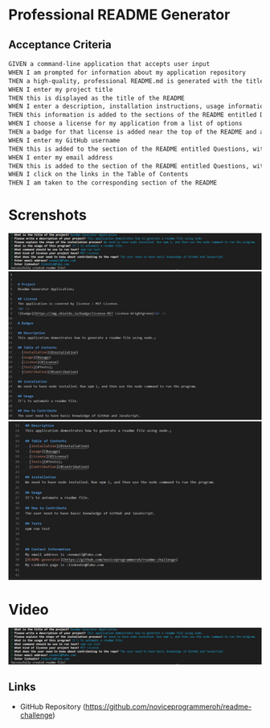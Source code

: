 # Professional README Generator


## Acceptance Criteria

```md
GIVEN a command-line application that accepts user input
WHEN I am prompted for information about my application repository
THEN a high-quality, professional README.md is generated with the title of my project and sections entitled Description, Table of Contents, Installation, Usage, License, Contributing, Tests, and Questions
WHEN I enter my project title
THEN this is displayed as the title of the README
WHEN I enter a description, installation instructions, usage information, contribution guidelines, and test instructions
THEN this information is added to the sections of the README entitled Description, Installation, Usage, Contributing, and Tests
WHEN I choose a license for my application from a list of options
THEN a badge for that license is added near the top of the README and a notice is added to the section of the README entitled License that explains which license the application is covered under
WHEN I enter my GitHub username
THEN this is added to the section of the README entitled Questions, with a link to my GitHub profile
WHEN I enter my email address
THEN this is added to the section of the README entitled Questions, with instructions on how to reach me with additional questions
WHEN I click on the links in the Table of Contents
THEN I am taken to the corresponding section of the README
```
# Screnshots
![This is an image](./Develop/images/readme_genarator_application.jpg)
![This is an image](./Develop/images/main_screenshot.jpg)
![This is an image](./Develop/images/second_screenshot.jpg)

# Video
![This is an image](./Develop/images/readme_genarator_application.jpg)


## Links ##

- GitHub Repository
(https://github.com/noviceprogrammeroh/readme-challenge)







